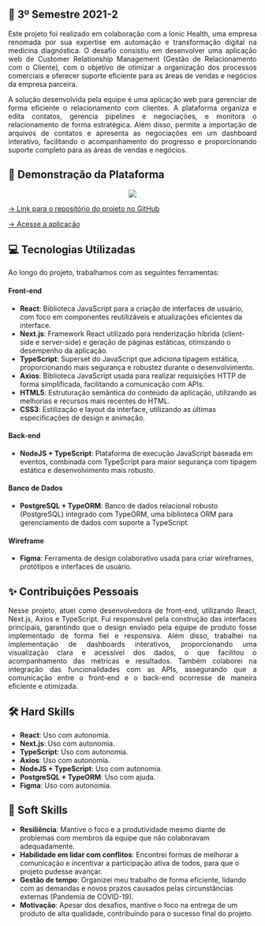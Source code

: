 ## 📝 3º Semestre 2021-2

<p align="justify">
Este projeto foi realizado em colaboração com a Ionic Health, uma empresa renomada por sua expertise em automação e transformação digital na medicina diagnóstica. O desafio consistiu em 
desenvolver uma aplicação web de Customer Relationship Management (Gestão de Relacionamento com o Cliente), com o objetivo de otimizar a organização dos processos comerciais e oferecer 
suporte eficiente para as áreas de vendas e negócios da empresa parceira.
</p>

<p align="justify">
A solução desenvolvida pela equipe é uma aplicação web para gerenciar de forma eficiente o relacionamento com clientes. A plataforma organiza e edita contatos, gerencia pipelines e 
negociações, e monitora o relacionamento de forma estratégica. Além disso, permite a importação de arquivos de contatos e apresenta as negociações em um dashboard interativo, facilitando 
o acompanhamento do progresso e proporcionando suporte completo para as áreas de vendas e negócios.
</p>

## 🚀 Demonstração da Plataforma

<p align="center">
  <img src="https://github.com/deborafaria01/TG-fatec/blob/main/Gifs/%234-archive-won-dashboard.gif">
</p>

[→ Link para o repositório do projeto no GitHub](https://github.com/deborafaria01/api-sem3-target-crm/tree/main)

[→ Acesse a aplicação](https://targetcrm.vercel.app/)

## 💻 Tecnologias Utilizadas
Ao longo do projeto, trabalhamos com as seguintes ferramentas:

#### Front-end
- **React**: Biblioteca JavaScript para a criação de interfaces de usuário, com foco em componentes reutilizáveis e atualizações eficientes da interface.
- **Next.js**: Framework React utilizado para renderização híbrida (client-side e server-side) e geração de páginas estáticas, otimizando o desempenho da aplicação.
- **TypeScript**: Superset do JavaScript que adiciona tipagem estática, proporcionando mais segurança e robustez durante o desenvolvimento.
- **Axios**: Biblioteca JavaScript usada para realizar requisições HTTP de forma simplificada, facilitando a comunicação com APIs.
- **HTML5**: Estruturação semântica do conteúdo da aplicação, utilizando as melhorias e recursos mais recentes do HTML.
- **CSS3**: Estilização e layout da interface, utilizando as últimas especificações de design e animação.

#### Back-end
- **NodeJS + TypeScript**: Plataforma de execução JavaScript baseada em eventos, combinada com TypeScript para maior segurança com tipagem estática e desenvolvimento mais robusto.

#### Banco de Dados
- **PostgreSQL + TypeORM**: Banco de dados relacional robusto (PostgreSQL) integrado com TypeORM, uma biblioteca ORM para gerenciamento de dados com suporte a TypeScript.

#### Wireframe
- **Figma**: Ferramenta de design colaborativo usada para criar wireframes, protótipos e interfaces de usuário.

## ✨ Contribuições Pessoais

<p align="justify">
Nesse projeto, atuei como desenvolvedora de front-end, utilizando React, Next.js, Axios e TypeScript. Fui responsável pela construção das interfaces principais, garantindo que o design 
enviado pela equipe de produto fosse implementado de forma fiel e responsiva. Além disso, trabalhei na implementação de dashboards interativos, proporcionando uma visualização clara e 
acessível dos dados, o que facilitou o acompanhamento das métricas e resultados. Também colaborei na integração das funcionalidades com as APIs, assegurando que a comunicação entre o 
front-end e o back-end ocorresse de maneira eficiente e otimizada.
</p>

## 🛠️ Hard Skills

- **React**: Uso com autonomia.
- **Next.js**: Uso com autonomia.
- **TypeScript**: Uso com autonomia.
- **Axios**: Uso com autonomia.
- **NodeJS + TypeScript**: Uso com autonomia.
- **PostgreSQL + TypeORM**: Uso com ajuda.
- **Figma**: Uso com autonomia.

## 🌱 Soft Skills

- **Resiliência**: Mantive o foco e a produtividade mesmo diante de problemas com membros da equipe que não colaboravam adequadamente.
- **Habilidade em lidar com conflitos**: Encontrei formas de melhorar a comunicação e incentivar a participação ativa de todos, para que o projeto pudesse avançar.
- **Gestão de tempo**: Organizei meu trabalho de forma eficiente, lidando com as demandas e novos prazos causados pelas circunstâncias externas (Pandemia de COVID-19).
- **Motivação**: Apesar dos desafios, mantive o foco na entrega de um produto de alta qualidade, contribuindo para o sucesso final do projeto.



